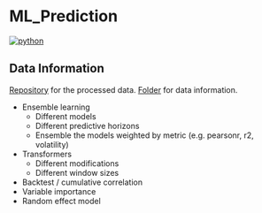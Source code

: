 # ML_Prediction
<p align="left">
    <a href="https://www.python.org/">
        <img src="https://img.shields.io/badge/python-v3-brightgreen.svg"
            alt="python"></a> &nbsp;
</p>

## Data Information
<a href="https://drive.google.com/drive/folders/1POBAD1JIJ7Ab1oI9FXQfJKs8XegPJAXx?usp=sharing" target="_blank">Repository</a> for the processed data. <a href="https://drive.google.com/drive/folders/191fLnoGSo8cmf8NajE7j8oci6gmWoJ5P?usp=sharing" target="_blank">Folder</a> for data information.


- Ensemble learning
  - Different models
  - Different predictive horizons 
  - Ensemble the models weighted by metric (e.g. pearsonr, r2, volatility)
- Transformers 
  - Different modifications
  - Different window sizes
- Backtest / cumulative correlation
- Variable importance
- Random effect model
